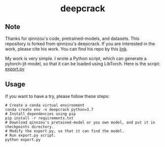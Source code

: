 <div align=center>
  <h1>deepcrack</h1>
</div>

## Note

Thanks for qinnzou's code, pretrained-models, and datasets. This repository is forked from qinnzou's deepcrack. If you are interested in the work, please cite his work. You can find his repo by this [link](https://github.com/qinnzou/DeepCrack).

My work is very simple. I wrote a Python script, which can generate a pytorch-jit-model, so that it can be loaded using LibTorch. Here is the script: [export.py](./export.py)

## Usage

If you want to have a try, please follow these steps:

```shell
# Create a conda virtual environment
conda create env -n deepcrack python=3.7
# Install dependencies using pip
pip install -r requirements.txt
# Download qinnzou's pretained-model or you own model, and put it in checkpoints directory.
# Modify the export.py, so that it can find the model.
# Run export.py script.
python export.py
```
